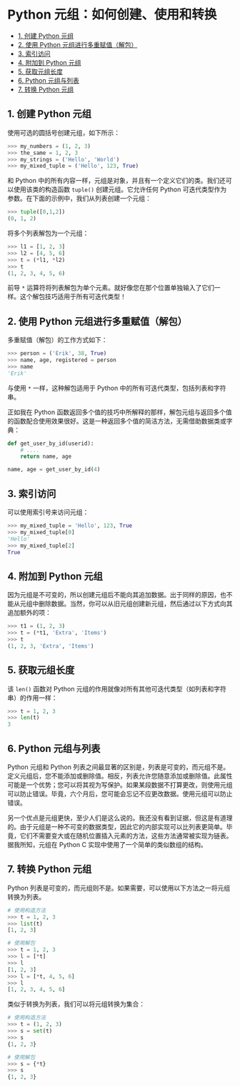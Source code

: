 # Python 元组：如何创建、使用和转换<!-- omit in toc -->

- [1. 创建 Python 元组](#1-创建-python-元组)
- [2. 使用 Python 元组进行多重赋值（解包）](#2-使用-python-元组进行多重赋值解包)
- [3. 索引访问](#3-索引访问)
- [4. 附加到 Python 元组](#4-附加到-python-元组)
- [5. 获取元组长度](#5-获取元组长度)
- [6. Python 元组与列表](#6-python-元组与列表)
- [7. 转换 Python 元组](#7-转换-python-元组)

## 1. 创建 Python 元组

使用可选的圆括号创建元组，如下所示：

```py
>>> my_numbers = (1, 2, 3)
>>> the_same = 1, 2, 3
>>> my_strings = ('Hello', 'World')
>>> my_mixed_tuple = ('Hello', 123, True)
```

和 Python 中的所有内容一样，元组是对象，并且有一个定义它们的类。我们还可以使用该类的构造函数 `tuple()` 创建元组。它允许任何 Python 可迭代类型作为参数。在下面的示例中，我们从列表创建一个元组：

```py
>>> tuple([0,1,2])
(0, 1, 2)
```

将多个列表解包为一个元组：

```py
>>> l1 = [1, 2, 3]
>>> l2 = [4, 5, 6]
>>> t = (*l1, *l2)
>>> t
(1, 2, 3, 4, 5, 6)
```

前导 `*` 运算符将列表解包为单个元素。就好像您在那个位置单独输入了它们一样。这个解包技巧适用于所有可迭代类型！

## 2. 使用 Python 元组进行多重赋值（解包）

多重赋值（解包）的工作方式如下：

```py
>>> person = ('Erik', 38, True)
>>> name, age, registered = person
>>> name
'Erik'
```

与使用 `*` 一样，这种解包适用于 Python 中的所有可迭代类型，包括列表和字符串。

正如我在 Python 函数返回多个值的技巧中所解释的那样，解包元组与返回多个值的函数配合使用效果很好。这是一种返回多个值的简洁方法，无需借助数据类或字典：

```py
def get_user_by_id(userid):
    # ....
    return name, age

name, age = get_user_by_id(4)
```

## 3. 索引访问

可以使用索引号来访问元组：

```py
>>> my_mixed_tuple = 'Hello', 123, True
>>> my_mixed_tuple[0]
'Hello'
>>> my_mixed_tuple[2]
True
```

## 4. 附加到 Python 元组

因为元组是不可变的，所以创建元组后不能向其追加数据。出于同样的原因，也不能从元组中删除数据。当然，你可以从旧元组创建新元组，然后通过以下方式向其追加额外的项：

```py
>>> t1 = (1, 2, 3)
>>> t = (*t1, 'Extra', 'Items')
>>> t
(1, 2, 3, 'Extra', 'Items')
```

## 5. 获取元组长度

该 `len()` 函数对 Python 元组的作用就像对所有其他可迭代类型（如列表和字符串）的作用一样：

```py
>>> t = 1, 2, 3
>>> len(t)
3
```

## 6. Python 元组与列表

Python 元组和 Python 列表之间最显著的区别是，列表是可变的，而元组不是。定义元组后，您不能添加或删除值。相反，列表允许您随意添加或删除值。此属性可能是一个优势；您可以将其视为写保护。如果某段数据不打算更改，则使用元组可以防止错误。毕竟，六个月后，您可能会忘记不应更改数据。使用元组可以防止错误。

另一个优点是元组更快，至少人们是这么说的。我还没有看到证据，但这是有道理的。由于元组是一种不可变的数据类型，因此它的内部实现可以比列表更简单。毕竟，它们不需要变大或在随机位置插入元素的方法，这些方法通常被实现为链表。据我所知，元组在 Python C 实现中使用了一个简单的类似数组的结构。

## 7. 转换 Python 元组

Python 列表是可变的，而元组则不是。如果需要，可以使用以下方法之一将元组转换为列表。

```py
# 使用构造方法
>>> t = 1, 2, 3
>>> list(t)
[1, 2, 3]

# 使用解包
>>> t = 1, 2, 3
>>> l = [*t]
>>> l
[1, 2, 3]
>>> l = [*t, 4, 5, 6]
>>> l
[1, 2, 3, 4, 5, 6]
```

类似于转换为列表，我们可以将元组转换为集合：

```py
# 使用构造方法
>>> t = (1, 2, 3)
>>> s = set(t)
>>> s
{1, 2, 3}

# 使用解包
>>> s = {*t}
>>> s
{1, 2, 3}
```
